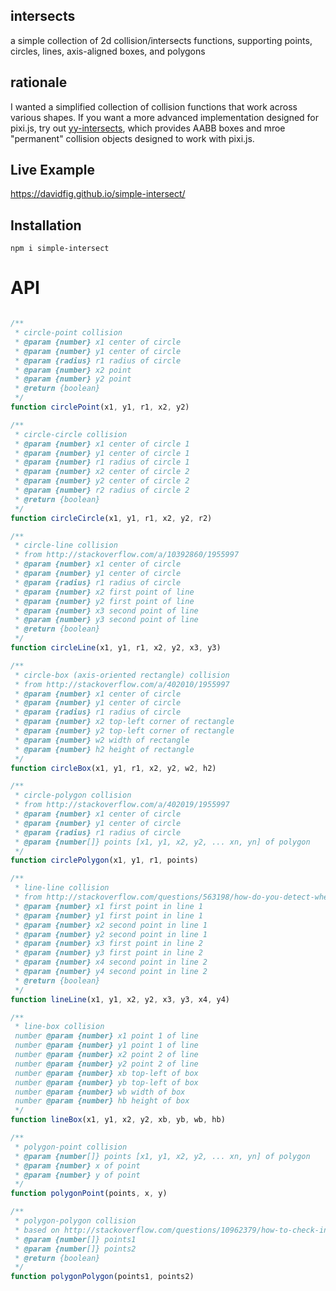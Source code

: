 ## intersects
a simple collection of 2d collision/intersects functions, supporting points, circles, lines, axis-aligned boxes, and polygons

## rationale
I wanted a simplified collection of collision functions that work across various shapes. If you want a more advanced implementation designed for pixi.js, try out [yy-intersects](https://github.com/davidfig/intersects), which provides AABB boxes and mroe "permanent" collision objects designed to work with pixi.js. 

## Live Example
https://davidfig.github.io/simple-intersect/

## Installation

    npm i simple-intersect

# API 
```js

/**
 * circle-point collision
 * @param {number} x1 center of circle
 * @param {number} y1 center of circle
 * @param {radius} r1 radius of circle
 * @param {number} x2 point
 * @param {number} y2 point
 * @return {boolean}
 */
function circlePoint(x1, y1, r1, x2, y2)

/**
 * circle-circle collision
 * @param {number} x1 center of circle 1
 * @param {number} y1 center of circle 1
 * @param {number} r1 radius of circle 1
 * @param {number} x2 center of circle 2
 * @param {number} y2 center of circle 2
 * @param {number} r2 radius of circle 2
 * @return {boolean}
 */
function circleCircle(x1, y1, r1, x2, y2, r2)

/**
 * circle-line collision
 * from http://stackoverflow.com/a/10392860/1955997
 * @param {number} x1 center of circle
 * @param {number} y1 center of circle
 * @param {radius} r1 radius of circle
 * @param {number} x2 first point of line
 * @param {number} y2 first point of line
 * @param {number} x3 second point of line
 * @param {number} y3 second point of line
 * @return {boolean}
 */
function circleLine(x1, y1, r1, x2, y2, x3, y3)

/**
 * circle-box (axis-oriented rectangle) collision
 * from http://stackoverflow.com/a/402010/1955997
 * @param {number} x1 center of circle
 * @param {number} y1 center of circle
 * @param {radius} r1 radius of circle
 * @param {number} x2 top-left corner of rectangle
 * @param {number} y2 top-left corner of rectangle
 * @param {number} w2 width of rectangle
 * @param {number} h2 height of rectangle
 */
function circleBox(x1, y1, r1, x2, y2, w2, h2)

/**
 * circle-polygon collision
 * from http://stackoverflow.com/a/402019/1955997
 * @param {number} x1 center of circle
 * @param {number} y1 center of circle
 * @param {radius} r1 radius of circle
 * @param {number[]} points [x1, y1, x2, y2, ... xn, yn] of polygon
 */
function circlePolygon(x1, y1, r1, points)

/**
 * line-line collision
 * from http://stackoverflow.com/questions/563198/how-do-you-detect-where-two-line-segments-intersect
 * @param {number} x1 first point in line 1
 * @param {number} y1 first point in line 1
 * @param {number} x2 second point in line 1
 * @param {number} y2 second point in line 1
 * @param {number} x3 first point in line 2
 * @param {number} y3 first point in line 2
 * @param {number} x4 second point in line 2
 * @param {number} y4 second point in line 2
 * @return {boolean}
 */
function lineLine(x1, y1, x2, y2, x3, y3, x4, y4)

/**
 * line-box collision
 number @param {number} x1 point 1 of line
 number @param {number} y1 point 1 of line
 number @param {number} x2 point 2 of line
 number @param {number} y2 point 2 of line
 number @param {number} xb top-left of box
 number @param {number} yb top-left of box
 number @param {number} wb width of box
 number @param {number} hb height of box
 */
function lineBox(x1, y1, x2, y2, xb, yb, wb, hb)

/**
 * polygon-point collision
 * @param {number[]} points [x1, y1, x2, y2, ... xn, yn] of polygon
 * @param {number} x of point
 * @param {number} y of point
 */
function polygonPoint(points, x, y)

/**
 * polygon-polygon collision
 * based on http://stackoverflow.com/questions/10962379/how-to-check-intersection-between-2-rotated-rectangles
 * @param {number[]} points1
 * @param {number[]} points2
 * @return {boolean}
 */
function polygonPolygon(points1, points2)

```
